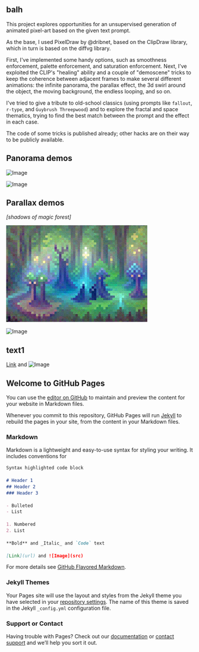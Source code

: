 ## balh

This project explores opportunities for an unsupervised generation of animated pixel-art based on the given text prompt. 

As the base, I used PixelDraw by @dribnet, based on the ClipDraw library, which in turn is based on the diffvg library. 

First, I've implemented some handy options, such as smoothness enforcement, palette enforcement, and saturation enforcement. Next, I've exploited the CLIP's "healing" ability and a couple of "demoscene" tricks to keep the coherence between adjacent frames to make several different animations: the infinite panorama, the parallax effect, the 3d swirl around the object, the moving background, the endless looping, and so on. 

I've tried to give a tribute to old-school classics (using prompts like `fallout`, `r-type`, and `Guybrush Threepwood`) and to explore the fractal and space thematics, trying to find the best match between the prompt and the effect in each case. 

The code of some tricks is published already; other hacks are on their way to be publicly available.

## Panorama demos

![Image](https://raw.githubusercontent.com/altsoph/text2pixelart/master/colors2b.mp41.gif)

![Image](https://raw.githubusercontent.com/altsoph/text2pixelart/master/green1a.mp4.gif)


## Parallax demos

_\[shadows of magic forest\]_

![Image](https://github.com/altsoph/text2pixelart/blob/main/parala5a10.mp4.gif)

![Image](https://raw.githubusercontent.com/altsoph/text2pixelart/master/romanesco_swirl.mp4.gif)



## text1


[Link](url) and ![Image](src)



## Welcome to GitHub Pages

You can use the [editor on GitHub](https://github.com/altsoph/text2pixelart/edit/gh-pages/index.md) to maintain and preview the content for your website in Markdown files.

Whenever you commit to this repository, GitHub Pages will run [Jekyll](https://jekyllrb.com/) to rebuild the pages in your site, from the content in your Markdown files.

### Markdown

Markdown is a lightweight and easy-to-use syntax for styling your writing. It includes conventions for

```markdown
Syntax highlighted code block

# Header 1
## Header 2
### Header 3

- Bulleted
- List

1. Numbered
2. List

**Bold** and _Italic_ and `Code` text

[Link](url) and ![Image](src)
```

For more details see [GitHub Flavored Markdown](https://guides.github.com/features/mastering-markdown/).

### Jekyll Themes

Your Pages site will use the layout and styles from the Jekyll theme you have selected in your [repository settings](https://github.com/altsoph/text2pixelart/settings/pages). The name of this theme is saved in the Jekyll `_config.yml` configuration file.

### Support or Contact

Having trouble with Pages? Check out our [documentation](https://docs.github.com/categories/github-pages-basics/) or [contact support](https://support.github.com/contact) and we’ll help you sort it out.
